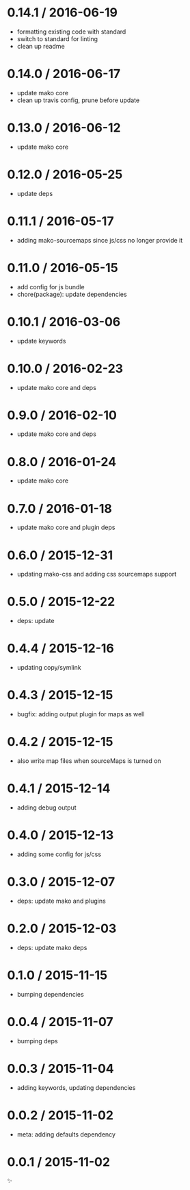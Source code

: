 
0.14.1 / 2016-06-19
===================

  * formatting existing code with standard
  * switch to standard for linting
  * clean up readme

0.14.0 / 2016-06-17
===================

  * update mako core
  * clean up travis config, prune before update

0.13.0 / 2016-06-12
===================

  * update mako core

0.12.0 / 2016-05-25
===================

  * update deps

0.11.1 / 2016-05-17
===================

  * adding mako-sourcemaps since js/css no longer provide it

0.11.0 / 2016-05-15
===================

  * add config for js bundle
  * chore(package): update dependencies

0.10.1 / 2016-03-06
===================

  * update keywords

0.10.0 / 2016-02-23
===================

  * update mako core and deps

0.9.0 / 2016-02-10
==================

  * update mako core and deps

0.8.0 / 2016-01-24
==================

  * update mako core

0.7.0 / 2016-01-18
==================

  * update mako core and plugin deps

0.6.0 / 2015-12-31
==================

  * updating mako-css and adding css sourcemaps support

0.5.0 / 2015-12-22
==================

  * deps: update

0.4.4 / 2015-12-16
==================

  * updating copy/symlink

0.4.3 / 2015-12-15
==================

  * bugfix: adding output plugin for maps as well

0.4.2 / 2015-12-15
==================

  * also write map files when sourceMaps is turned on

0.4.1 / 2015-12-14
==================

  * adding debug output

0.4.0 / 2015-12-13
==================

  * adding some config for js/css

0.3.0 / 2015-12-07
==================

  * deps: update mako and plugins

0.2.0 / 2015-12-03
==================

  * deps: update mako deps

0.1.0 / 2015-11-15
==================

  * bumping dependencies

0.0.4 / 2015-11-07
==================

  * bumping deps

0.0.3 / 2015-11-04
==================

  * adding keywords, updating dependencies

0.0.2 / 2015-11-02
==================

  * meta: adding defaults dependency

0.0.1 / 2015-11-02
==================

:sparkles:

